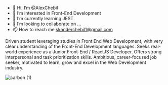 - 👋 Hi, I’m @AlexChebil
- 👀 I’m interested in Front-End Development
- 🌱 I’m currently learning JEST
- 💞️ I’m looking to collaborate on ...
- 📫 How to reach me skanderchebil1@gmail.com

Driven student leveraging studies in Front End Web Development, with very clear understanding of the Front-End Development languages. Seeks real-world experience as a Junior Front-End / ReactJS Developer. Offers strong interpersonal and task prioritization skills. Ambitious, career-focused job seeker, motivated to learn, grow and excel in the Web Development industry.







![carbon (1)](https://user-images.githubusercontent.com/79547517/151585515-8f360919-d0db-451f-901f-57d37c8b38be.png)


<!---
AlexChebil/AlexChebil is a ✨ special ✨ repository because its `README.md` (this file) appears on your GitHub profile.
You can click the Preview link to take a look at your changes.
--->
